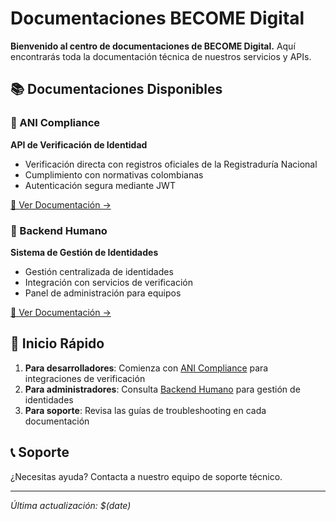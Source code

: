 # Documentaciones BECOME Digital

**Bienvenido al centro de documentaciones de BECOME Digital.** Aquí encontrarás toda la documentación técnica de nuestros servicios y APIs.

## 📚 Documentaciones Disponibles

### 🔐 ANI Compliance
**API de Verificación de Identidad**
- Verificación directa con registros oficiales de la Registraduría Nacional
- Cumplimiento con normativas colombianas
- Autenticación segura mediante JWT

[📖 Ver Documentación →](./ani_compliance/README.md)

### 🤖 Backend Humano
**Sistema de Gestión de Identidades**
- Gestión centralizada de identidades
- Integración con servicios de verificación
- Panel de administración para equipos

[📖 Ver Documentación →](./backend_humano/README.md)

## 🚀 Inicio Rápido

1. **Para desarrolladores**: Comienza con [ANI Compliance](./ani_compliance/README.md) para integraciones de verificación
2. **Para administradores**: Consulta [Backend Humano](./backend_humano/README.md) para gestión de identidades
3. **Para soporte**: Revisa las guías de troubleshooting en cada documentación

## 📞 Soporte

¿Necesitas ayuda? Contacta a nuestro equipo de soporte técnico.

---

*Última actualización: $(date)*